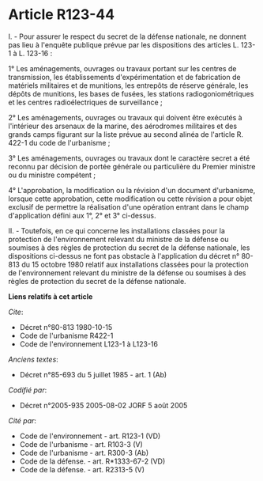 # Article R123-44

I. - Pour assurer le respect du secret de la défense nationale, ne donnent pas lieu à l'enquête publique prévue par les
dispositions des articles L. 123-1 à L. 123-16 :

1° Les aménagements, ouvrages ou travaux portant sur les centres de transmission, les établissements d'expérimentation et de
fabrication de matériels militaires et de munitions, les entrepôts de réserve générale, les dépôts de munitions, les bases de
fusées, les stations radiogoniométriques et les centres radioélectriques de surveillance ;

2° Les aménagements, ouvrages ou travaux qui doivent être exécutés à l'intérieur des arsenaux de la marine, des aérodromes
militaires et des grands camps figurant sur la liste prévue au second alinéa de l'article R. 422-1 du code de l'urbanisme ;

3° Les aménagements, ouvrages ou travaux dont le caractère secret a été reconnu par décision de portée générale ou
particulière du Premier ministre ou du ministre compétent ;

4° L'approbation, la modification ou la révision d'un document d'urbanisme, lorsque cette approbation, cette modification ou
cette révision a pour objet exclusif de permettre la réalisation d'une opération entrant dans le champ d'application défini
aux 1°, 2° et 3° ci-dessus.

II. - Toutefois, en ce qui concerne les installations classées pour la protection de l'environnement relevant du ministre de
la défense ou soumises à des règles de protection du secret de la défense nationale, les dispositions ci-dessus ne font pas
obstacle à l'application du décret n° 80-813 du 15 octobre 1980 relatif aux installations classées pour la protection de
l'environnement relevant du ministre de la défense ou soumises à des règles de protection du secret de la défense nationale.

**Liens relatifs à cet article**

_Cite_:

  - Décret n°80-813 1980-10-15
  - Code de l'urbanisme R422-1
  - Code de l'environnement L123-1 à L123-16

_Anciens textes_:

  - Décret n°85-693 du 5 juillet 1985 - art. 1 (Ab)

_Codifié par_:

  - Décret n°2005-935 2005-08-02 JORF 5 août 2005

_Cité par_:

  - Code de l'environnement - art. R123-1 (VD)
  - Code de l'urbanisme - art. R103-3 (V)
  - Code de l'urbanisme - art. R300-3 (Ab)
  - Code de la défense. - art. R*1333-67-2 (VD)
  - Code de la défense. - art. R2313-5 (V)
